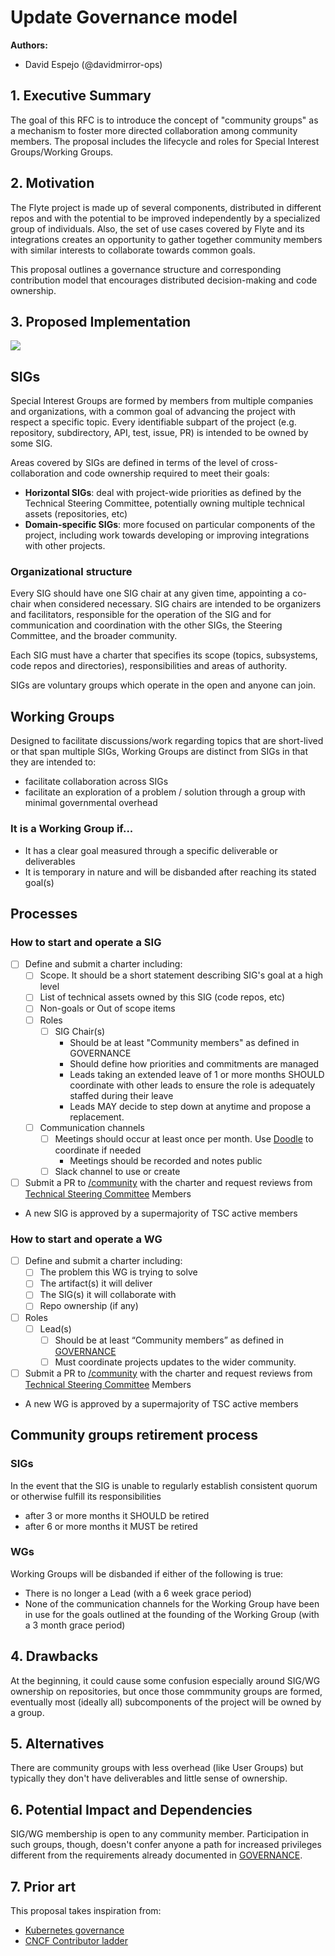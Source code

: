 # Update Governance model

**Authors:**

- David Espejo (@davidmirror-ops)

## 1. Executive Summary

The goal of this RFC is to introduce the concept of "community groups" as a mechanism to foster more directed collaboration among community members. The proposal includes the lifecycle and roles for Special Interest Groups/Working Groups.

## 2. Motivation

 The Flyte project is made up of several components, distributed in different repos and with the potential to be improved independently by a specialized group of individuals. Also, the set of use cases covered by Flyte and its integrations creates an opportunity to gather together community members with similar interests to collaborate towards common goals. 
   
   This proposal outlines a governance structure and corresponding contribution model that encourages distributed decision-making and code ownership.

## 3. Proposed Implementation
![](https://i.imgur.com/d0B0q9U.png)


## SIGs

Special Interest Groups are formed by members from multiple companies and organizations, with a common goal of advancing the project with respect a specific topic. Every identifiable subpart of the project (e.g. repository, subdirectory, API, test, issue, PR) is intended to be owned by some SIG.

Areas covered by SIGs are defined in terms of the level of cross-collaboration and code ownership required to meet their goals:

* **Horizontal SIGs**: deal with project-wide priorities as defined by the Technical Steering Committee, potentially owning multiple technical assets (repositories, etc)
* **Domain-specific SIGs**: more focused on particular components of the project, including work towards developing or improving integrations with other projects.

### Organizational structure

Every SIG should have one SIG chair at any given time, appointing a co-chair when considered necessary. SIG chairs are intended to be organizers and facilitators, responsible for the operation of the SIG and for communication and coordination with the other SIGs, the Steering Committee, and the broader community.

Each SIG must have a charter that specifies its scope (topics, subsystems, code repos and directories), responsibilities and areas of authority.

SIGs are voluntary groups which operate in the open and anyone can join.

## Working Groups

Designed to facilitate discussions/work regarding topics that are short-lived or that span multiple SIGs, Working Groups are distinct from SIGs in that they are intended to:

- facilitate collaboration across SIGs
- facilitate an exploration of a problem / solution through a group with minimal governmental overhead

### It is a Working Group if...

- It has a clear goal measured through a specific deliverable or deliverables
- It is temporary in nature and will be disbanded after reaching its stated goal(s)

## Processes

### How to start and operate a SIG
- [ ] Define and submit a charter including:
  - [ ] Scope. It should be a short statement describing SIG's goal at a high level
  - [ ] List of technical assets owned by this SIG (code repos, etc)
  - [ ] Non-goals or Out of scope items
  - [ ] Roles
    - [ ] SIG Chair(s)
        - Should be at least "Community members" as defined in GOVERNANCE
        - Should define how priorities and commitments are managed
        - Leads taking an extended leave of 1 or more months SHOULD coordinate with other leads to ensure the role is adequately staffed during their leave
        - Leads MAY decide to step down at anytime and propose a replacement.
   - [ ] Communication channels
       - [ ] Meetings should occur at least once per month. Use [Doodle](https://doodle.com/en/) to coordinate if needed
           - Meetings should be recorded and notes public
       - [ ] Slack channel to use or create

- [ ] Submit a PR to [/community](https://github.com/flyteorg/community) with the charter and request reviews from [Technical Steering Committee](https://github.com/flyteorg/community/blob/main/MAINTAINERS.md) Members
-  A new SIG is approved by a supermajority of TSC active members

### How to start and operate a WG

- [ ] Define and submit a charter including:
    - [ ] The problem this WG is trying to solve
    - [ ] The artifact(s) it will deliver
    - [ ] The SIG(s) it will collaborate with
    - [ ] Repo ownership (if any)
- [ ] Roles
    - [ ] Lead(s)
        - [ ] Should be at least “Community members” as defined in [GOVERNANCE](https://github.com/flyteorg/community/blob/main/GOVERNANCE.md#community-roles-and-path-to-maintainership)
        - [ ] Must coordinate projects updates to the wider community.
- [ ] Submit a PR to [/community](https://github.com/flyteorg/community) with the charter and request reviews from [Technical Steering Committee](https://github.com/flyteorg/community/blob/main/MAINTAINERS.md) Members
-  A new WG is approved by a supermajority of TSC active members

## Community groups retirement process

### SIGs
In the event that the SIG is unable to regularly establish consistent quorum or otherwise fulfill its responsibilities

- after 3 or more months it SHOULD be retired
- after 6 or more months it MUST be retired

### WGs

Working Groups will be disbanded if either of the following is true:

- There is no longer a Lead (with a 6 week grace period)
- None of the communication channels for the Working Group have been in use for the goals outlined at the founding of the Working Group (with a 3 month grace period)

## 4. Drawbacks

At the beginning, it could cause some confusion especially around SIG/WG ownership on repositories, but once those commmunity groups are formed, eventually most (ideally all) subcomponents of the project will be owned by a group.

## 5. Alternatives

There are community groups with less overhead (like User Groups) but typically they don't have deliverables and little sense of ownership.

## 6. Potential Impact and Dependencies

SIG/WG membership is open to any community member. Participation in such groups, though, doesn't confer anyone a  path for increased privileges  different from the requirements already documented in  [GOVERNANCE](https://github.com/flyteorg/community/blob/main/GOVERNANCE.md#community-roles-and-path-to-maintainership). 


## 7. Prior art

This proposal takes inspiration from:

- [Kubernetes governance](https://github.com/kubernetes/community/blob/master/governance.md)
- [CNCF Contributor ladder](https://github.com/cncf/project-template/blob/main/CONTRIBUTOR_LADDER.md#contributor-ladder-template)


